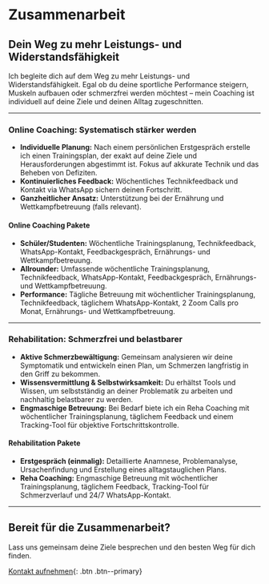 # Zusammenarbeit

## Dein Weg zu mehr Leistungs- und Widerstandsfähigkeit

Ich begleite dich auf dem Weg zu mehr Leistungs- und Widerstandsfähigkeit. Egal ob du deine sportliche Performance steigern, Muskeln aufbauen oder schmerzfrei werden möchtest – mein Coaching ist individuell auf deine Ziele und deinen Alltag zugeschnitten.

---

### Online Coaching: Systematisch stärker werden

*   **Individuelle Planung:** Nach einem persönlichen Erstgespräch erstelle ich einen Trainingsplan, der exakt auf deine Ziele und Herausforderungen abgestimmt ist. Fokus auf akkurate Technik und das Beheben von Defiziten.
*   **Kontinuierliches Feedback:** Wöchentliches Technikfeedback und Kontakt via WhatsApp sichern deinen Fortschritt.
*   **Ganzheitlicher Ansatz:** Unterstützung bei der Ernährung und Wettkampfbetreuung (falls relevant).

#### Online Coaching Pakete

*   **Schüler/Studenten:** Wöchentliche Trainingsplanung, Technikfeedback, WhatsApp-Kontakt, Feedbackgespräch, Ernährungs- und Wettkampfbetreuung.
*   **Allrounder:** Umfassende wöchentliche Trainingsplanung, Technikfeedback, WhatsApp-Kontakt, Feedbackgespräch, Ernährungs- und Wettkampfbetreuung.
*   **Performance:** Tägliche Betreuung mit wöchentlicher Trainingsplanung, Technikfeedback, täglichem WhatsApp-Kontakt, 2 Zoom Calls pro Monat, Ernährungs- und Wettkampfbetreuung.

---

### Rehabilitation: Schmerzfrei und belastbarer

*   **Aktive Schmerzbewältigung:** Gemeinsam analysieren wir deine Symptomatik und entwickeln einen Plan, um Schmerzen langfristig in den Griff zu bekommen.
*   **Wissensvermittlung & Selbstwirksamkeit:** Du erhältst Tools und Wissen, um selbstständig an deiner Problematik zu arbeiten und nachhaltig belastbarer zu werden.
*   **Engmaschige Betreuung:** Bei Bedarf biete ich ein Reha Coaching mit wöchentlicher Trainingsplanung, täglichem Feedback und einem Tracking-Tool für objektive Fortschrittskontrolle.

#### Rehabilitation Pakete

*   **Erstgespräch (einmalig):** Detaillierte Anamnese, Problemanalyse, Ursachenfindung und Erstellung eines alltagstauglichen Plans.
*   **Reha Coaching:** Engmaschige Betreuung mit wöchentlicher Trainingsplanung, täglichem Feedback, Tracking-Tool für Schmerzverlauf und 24/7 WhatsApp-Kontakt.

---

## Bereit für die Zusammenarbeit?

Lass uns gemeinsam deine Ziele besprechen und den besten Weg für dich finden.

[Kontakt aufnehmen](#kontakt){: .btn .btn--primary}